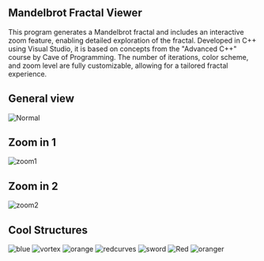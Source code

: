 Mandelbrot Fractal Viewer
------------------------
This program generates a Mandelbrot fractal and includes an interactive zoom feature, 
enabling detailed exploration of the fractal. Developed in C++ using Visual Studio, 
it is based on concepts from the "Advanced C++" course by Cave of Programming. 
The number of iterations, color scheme, and zoom level are fully customizable, allowing for a tailored fractal experience.


General view
-
![Normal](https://github.com/user-attachments/assets/51ea77a8-30c9-4a6a-b5ce-ecfa11a74d38)

Zoom in 1
-
![zoom1](https://github.com/user-attachments/assets/8df34d36-5230-4c6c-97f2-b1fea0f8c913)

Zoom in 2
-
![zoom2](https://github.com/user-attachments/assets/0b1a3fa1-db33-41ac-bfd4-e955e8912f68)

Cool Structures
-
![blue](https://github.com/user-attachments/assets/37b81f37-e12b-49f9-8a73-e59dcda52955)
![vortex](https://github.com/user-attachments/assets/a8fd1cd8-72aa-4ea1-aa0b-bac9b7cb3520)
![orange](https://github.com/user-attachments/assets/68c5f5a5-8914-4508-bb8a-cfa5c766e8f0)
![redcurves](https://github.com/user-attachments/assets/3c7808cc-6da1-4749-927a-3c479731fb72)
![sword](https://github.com/user-attachments/assets/6eecb2f4-380b-42f9-a886-a1d9efc15f52)
![Red](https://github.com/user-attachments/assets/656df4ec-4e46-4105-a60a-b2eae93ff0a0)
![oranger](https://github.com/user-attachments/assets/79a59f8b-2c03-4d5f-b787-765cb569d18a)
